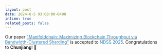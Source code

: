 ```yaml
---
layout: post
date: 2024-8-5 03:08:00-0400
inline: true
related_posts: false
---
```


Our paper [<span style="color: #2E86C1;">"Manifoldchain: Maximizing Blockchain Throughput via Bandwidth-Clustered Sharding"</span>](https://www.arxiv.org/abs/2407.16295) is accepted to <span style="color: #2E86C1;">NDSS 2025</span>. Congratulations to **Chunjiang**! :rocket: